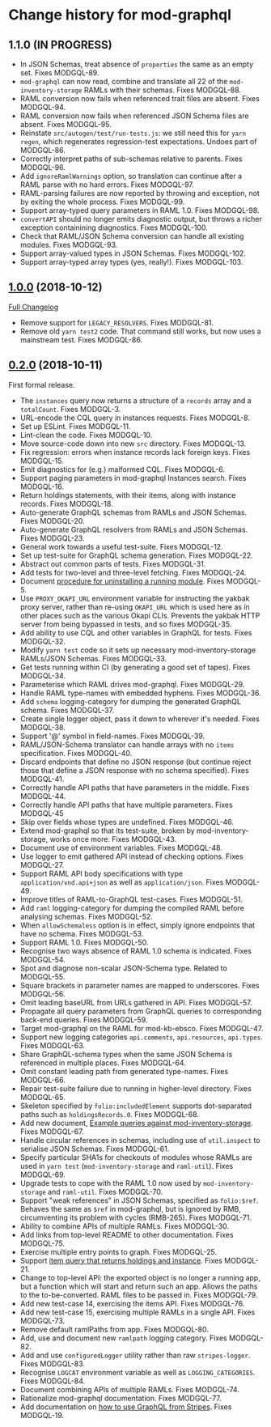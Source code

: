 # Change history for mod-graphql

## 1.1.0 (IN PROGRESS)

* In JSON Schemas, treat absence of `properties` the same as an empty set. Fixes MODGQL-89.
* `mod-graphql` can now read, combine and translate all 22 of the `mod-inventory-storage` RAMLs with their schemas. Fixes MODGQL-88.
* RAML conversion now fails when referenced trait files are absent. Fixes MODGQL-94.
* RAML conversion now fails when referenced JSON Schema files are absent. Fixes MODGQL-95.
* Reinstate `src/autogen/test/run-tests.js`: we still need this for `yarn regen`, which regenerates regression-test expectations. Undoes part of MODGQL-86.
* Correctly interpret paths of sub-schemas relative to parents. Fixes MODGQL-96.
* Add `ignoreRamlWarnings` option, so translation can continue after a RAML parse with no hard errors. Fixes MODGQL-97.
* RAML-parsing failures are now reported by throwing and exception, not by exiting the whole process. Fixes MODGQL-99.
* Support array-typed query parameters in RAML 1.0. Fixes MODGQL-98.
* `convertAPI` should no longer emits diagnostic output, but throws a richer exception containining diagnostics. Fixes MODGQL-100.
* Check that RAML/JSON Schema conversion can handle all existing modules. Fixes MODGQL-93.
* Support array-valued types in JSON Schemas. Fixes MODGQL-102.
* Support array-typed array types (yes, really!). Fixes MODGQL-103.

## [1.0.0](https://github.com/folio-org/mod-graphql/tree/v1.0.0) (2018-10-12)
[Full Changelog](https://github.com/folio-org/mod-graphql/compare/v0.2.0...v1.0.0)

* Remove support for `LEGACY_RESOLVERS`. Fixes MODGQL-81.
* Remove old `yarn test2` code. That command still works, but now uses a mainstream test. Fixes MODGQL-86.

## [0.2.0](https://github.com/folio-org/mod-graphql/tree/v0.2.0) (2018-10-11)
First formal release.

* The `instances` query now returns a structure of a `records` array and a `totalCount`. Fixes MODGQL-3.
* URL-encode the CQL query in instances requests. Fixes MODGQL-8.
* Set up ESLint. Fixes MODGQL-11.
* Lint-clean the code. Fixes MODGQL-10.
* Move source-code down into new `src` directory. Fixes MODGQL-13.
* Fix regression: errors when instance records lack foreign keys. Fixes MODGQL-15.
* Emit diagnostics for (e.g.) malformed CQL. Fixes MODGQL-6.
* Support paging parameters in mod-graphql Instances search. Fixes MODGQL-16.
* Return holdings statements, with their items, along with instance records. Fixes MODGQL-18.
* Auto-generate GraphQL schemas from RAMLs and JSON Schemas. Fixes MODGQL-20.
* Auto-generate GraphQL resolvers from RAMLs and JSON Schemas. Fixes MODGQL-23.
* General work towards a useful test-suite. Fixes MODGQL-12.
* Set up test-suite for GraphQL schema generation. Fixes MODGQL-22.
* Abstract out common parts of tests. Fixes MODGQL-31.
* Add tests for two-level and three-level fetching. Fixes MODGQL-24.
* Document [procedure for uninstalling a running module](doc/remove-running-modules.md). Fixes MODGQL-5.
* Use `PROXY_OKAPI_URL` environment variable for instructing the yakbak proxy server, rather than re-using `OKAPI_URL` which is used here as in other places such as the various Okapi CLIs. Prevents the yakbak HTTP server from being bypassed in tests, and so fixes MODGQL-35.
* Add ability to use CQL and other variables in GraphQL for tests. Fixes MODGQL-32.
* Modify `yarn test` code so it sets up necessary mod-inventory-storage RAMLs/JSON Schemas. Fixes MODGQL-33.
* Get tests running within CI (by generating a good set of tapes). Fixes MODGQL-34.
* Parameterise which RAML drives mod-graphql. Fixes MODGQL-29.
* Handle RAML type-names with embedded hyphens. Fixes MODGQL-36.
* Add `schema` logging-category for dumping the generated GraphQL schema. Fixes MODGQL-37.
* Create single logger object, pass it down to wherever it's needed. Fixes MODGQL-38.
* Support '@' symbol in field-names. Fixes MODGQL-39.
* RAML/JSON-Schema translator can handle arrays with no `items` specification. Fixes MODGQL-40.
* Discard endpoints that define no JSON response (but continue reject those that define a JSON response with no schema specified). Fixes MODGQL-41.
* Correctly handle API paths that have parameters in the middle. Fixes MODGQL-44.
* Correctly handle API paths that have multiple parameters. Fixes MODGQL-45
* Skip over fields whose types are undefined. Fixes MODGQL-46.
* Extend mod-graphql so that its test-suite, broken by mod-inventory-storage, works once more. Fixes MODGQL-43.
* Document use of environment variables. Fixes MODGQL-48.
* Use logger to emit gathered API instead of checking options. Fixes MODGQL-27.
* Support RAML API body specifications with type `application/vnd.api+json` as well as `application/json`. Fixes MODGQL-49.
* Improve titles of RAML-to-GraphQL test-cases. Fixes MODGQL-51.
* Add `raml` logging-category for dumping the compiled RAML before analysing schemas. Fixes MODGQL-52.
* When `allowSchemaless` option is in effect, simply ignore endpoints that have no schema. Fixes MODGQL-53.
* Support RAML 1.0. Fixes MODGQL-50.
* Recognise two ways absence of RAML 1.0 schema is indicated. Fixes MODGQL-54.
* Spot and diagnose non-scalar JSON-Schema type. Related to MODGQL-55.
* Square brackets in parameter names are mapped to underscores. Fixes MODGQL-56.
* Omit leading baseURL from URLs gathered in API. Fixes MODGQL-57.
* Propagate all query parameters from GraphQL queries to corresponding back-end queries. Fixes MODGQL-59.
* Target mod-graphql on the RAML for mod-kb-ebsco. Fixes MODGQL-47.
* Support new logging categories `api.comments`, `api.resources`, `api.types`. Fixes MODGQL-63.
* Share GraphQL-schema types when the same JSON Schema is referenced in multiple places. Fixes MODGQL-64.
* Omit constant leading path from generated type-names. Fixes MODGQL-66.
* Repair test-suite failure due to running in higher-level directory. Fixes MODGQL-65.
* Skeleton specified by `folio:includedElement` supports dot-separated paths such as `holdingsRecords.0`. Fixes MODGQL-68.
* Add new document, [Example queries against mod-inventory-storage](doc/example-queries.md). Fixes MODGQL-67.
* Handle circular references in schemas, including use of `util.inspect` to serialise JSON Schemas. Fixes MODGQL-61.
* Specify particular SHA1s for checkouts of modules whose RAMLs are used in `yarn test` (`mod-inventory-storage` and `raml-util`). Fixes MODGQL-69.
* Upgrade tests to cope with the RAML 1.0 now used by `mod-inventory-storage` and `raml-util`. Fixes MODGQL-70.
* Support "weak references" in JSON Schemas, specified as `folio:$ref`. Behaves the same as `$ref` in mod-graphql, but is ignored by RMB, circumventing its problem with cycles (RMB-265). Fixes MODGQL-71.
* Ability to combine APIs of multiple RAMLs. Fixes MODGQL-30.
* Add links from top-level README to other documentation. Fixes MODGQL-75.
* Exercise multiple entry points to graph. Fixes MODGQL-25.
* Support [item query that returns holdings and instance](doc/example-queries.md#get-holdings-record-and-instance-for-items). Fixes MODGQL-21.
* Change to top-level API: the exported object is no longer a running app, but a function which will start and return such an app. Allows the paths to the to-be-converted. RAML files to be passed in. Fixes MODGQL-79.
* Add new test-case 14, exercising the items API. Fixes MODGQL-76.
* Add new test-case 15, exercising multiple RAMLs in a single API. Fixes MODGQL-73.
* Remove default ramlPaths from app. Fixes MODGQL-80.
* Add, use and document new `ramlpath` logging category. Fixes MODGQL-82.
* Add and use `configuredLogger` utility rather than raw `stripes-logger`. Fixes MODGQL-83.
* Recognise `LOGCAT` environment variable as well as `LOGGING_CATEGORIES`. Fixes MODGQL-84.
* Document combining APIs of multiple RAMLs. Fixes MODGQL-74.
* Rationalize mod-graphql documentation. Fixes MODGQL-77.
* Add documentation on [how to use GraphQL from Stripes](doc/using-graphql-from-stripes.md). Fixes MODGQL-19.

